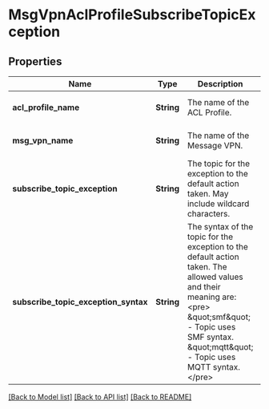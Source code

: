 # MsgVpnAclProfileSubscribeTopicException

## Properties
Name | Type | Description | Notes
------------ | ------------- | ------------- | -------------
**acl_profile_name** | **String** | The name of the ACL Profile. | [optional] [default to null]
**msg_vpn_name** | **String** | The name of the Message VPN. | [optional] [default to null]
**subscribe_topic_exception** | **String** | The topic for the exception to the default action taken. May include wildcard characters. | [optional] [default to null]
**subscribe_topic_exception_syntax** | **String** | The syntax of the topic for the exception to the default action taken. The allowed values and their meaning are:  &lt;pre&gt; \&quot;smf\&quot; - Topic uses SMF syntax. \&quot;mqtt\&quot; - Topic uses MQTT syntax. &lt;/pre&gt;  | [optional] [default to null]

[[Back to Model list]](../README.md#documentation-for-models) [[Back to API list]](../README.md#documentation-for-api-endpoints) [[Back to README]](../README.md)


